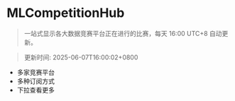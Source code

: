 # MLCompetitionHub

> 一站式显示各大数据竞赛平台正在进行的比赛，每天 16:00 UTC+8 自动更新。
  
> 更新时间: 2025-06-07T16:00:02+0800 

* 多家竞赛平台
* 多种订阅方式
* 下拉查看更多